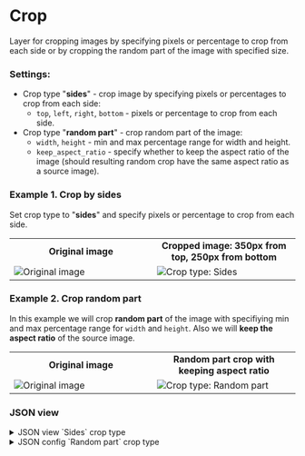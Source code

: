 # Crop

Layer for cropping images by specifying pixels or percentage to crop from each side or by cropping the random part of the image with specified size.

### Settings:

- Crop type "**sides**" - crop image by specifying pixels or percentages to crop from each side:
    - `top`, `left`, `right`, `bottom` - pixels or percentage to crop from each side.
- Crop type "**random part**" - crop random part of the image:
    - `width`, `height` - min and max percentage range for width and height.
    - `keep_aspect_ratio` - specify whether to keep the aspect ratio of the image (should resulting random crop have the same aspect ratio as a source image).


### Example 1. Crop by sides

Set crop type to "**sides**" and specify pixels or percentage to crop from each side.

<table>
<tr>
<td style="text-align:center; width:50%"><strong>Original image</strong></td>
<td style="text-align:center; width:50%"><strong>Cropped image: 350px from top, 250px from bottom</strong></td>
</tr>
<tr>
<td> <img src="https://github.com/supervisely-ecosystem/ml-nodes/assets/79905215/52483886-392d-43a8-aeb4-a5fb01950a30" alt="Original image" /> </td>
<td> <img src="https://github.com/supervisely-ecosystem/ml-nodes/assets/79905215/a4f39565-216a-427f-a1a3-b32f180991e0" alt="Crop type: Sides" /> </td>
</tr>
</table>

### Example 2. Crop random part

In this example we will crop **random part** of the image with specifiying min and max percentage range for `width` and `height`. 
Also we will **keep the aspect ratio** of the source image.

<table>
<tr>
<td style="text-align:center; width:50%"><strong>Original image</strong></td>
<td style="text-align:center; width:50%"><strong>Random part crop with keeping aspect ratio</strong></td>
</tr>
<tr>
<td> <img src="https://github.com/supervisely-ecosystem/ml-nodes/assets/79905215/f29db46e-dc66-415f-a808-6f89a4a112ea" alt="Original image" /> </td>
<td> <img src="https://github.com/supervisely-ecosystem/ml-nodes/assets/79905215/a2380eb8-bc82-4321-99c1-e1a4cea2e204" alt="Crop type: Random part" /> </td>
</tr>
</table>

### JSON view

<details>
  <summary>JSON view `Sides` crop type</summary>
<pre>
{
  "action": "crop",
  "src": ["$data_7"],
  "dst": "$crop_8",
  "settings": {
    "sides": {
      "top": "350px",
      "left": "0px",
      "right": "0px",
      "bottom": "250px"
    }
  }
}
</pre>
</details>

<details>
  <summary>JSON config `Random part` crop type</summary>
<pre>
{
  "action": "crop",
  "src": ["$data_7"],
  "dst": "$crop_8",
  "settings": {
    "random_part": {
      "height": {
        "min_percent": 60,
        "max_percent": 65
      },
      "width": {
        "min_percent": 60,
        "max_percent": 65
      },
      "keep_aspect_ratio": true
    }
  }
}
</pre>
</details>

